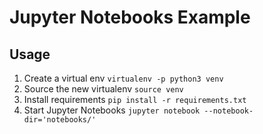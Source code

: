 # Jupyter Notebooks Example

## Usage
1. Create a virtual env `virtualenv -p python3 venv`
1. Source the new virtualenv `source venv`
1. Install requirements `pip install -r requirements.txt`
1. Start Jupyter Notebooks `jupyter notebook --notebook-dir='notebooks/'`

